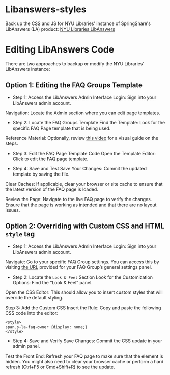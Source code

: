 # Libanswers-styles

Back up the CSS and JS for NYU Libraries' instance of SpringShare's LibAnswers (LA) product:
[NYU Libraries LibAnswers](https://library.answers.nyu.edu/)

# Editing LibAnswers Code
There are two approaches to backup or modify the NYU Libraries' LibAnswers instance:

## Option 1: Editing the FAQ Groups Template
- Step 1: Access the LibAnswers Admin Interface
Login: Sign into your LibAnswers admin account.

Navigation: Locate the Admin section where you can edit page templates. 

- Step 2: Locate the FAQ Groups Template
Find the Template: Look for the specific FAQ Page template that is being used.

Reference Material: Optionally, review [this video](https://go.screenpal.com/watch/cTeIqCn18Kc) for a visual guide on the steps.

- Step 3: Edit the FAQ Page Template Code
Open the Template Editor: Click to edit the FAQ page template.

- Step 4: Save and Test
Save Your Changes: Commit the updated template by saving the file.

Clear Caches: If applicable, clear your browser or site cache to ensure that the latest version of the FAQ page is loaded.

Review the Page: Navigate to the live FAQ page to verify the changes. Ensure that the page is working as intended and that there are no layout issues.

## Option 2: Overriding with Custom CSS and HTML `style` tag
- Step 1: Access the LibAnswers Admin Interface
Login: Sign into your LibAnswers admin account.

Navigate: Go to your specific FAQ Group settings. You can access this by visiting [the URL](https://library.answers.nyu.edu/admin/groups/369/general) provided for your FAQ Group’s general settings panel.

- Step 2: Locate the `Look & Feel` Section
Look for the Customization Options: Find the “Look & Feel” panel.

Open the CSS Editor: This should allow you to insert custom styles that will override the default styling.

Step 3: Add the Custom CSS
Insert the Rule: Copy and paste the following CSS code into the editor:

```
<style>
span.s-la-faq-owner {display: none;}
</style>
```

- Step 4: Save and Verify
Save Changes: Commit the CSS update in your admin panel.

Test the Front End: Refresh your FAQ page to make sure that the element is hidden. You might also need to clear your browser cache or perform a hard refresh (Ctrl+F5 or Cmd+Shift+R) to see the update.
